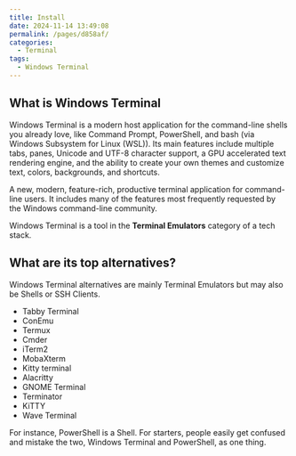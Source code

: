 ```yaml
---
title: Install
date: 2024-11-14 13:49:08
permalink: /pages/d858af/
categories:
  - Terminal
tags:
  - Windows Terminal
---
```


## What is Windows Terminal

Windows Terminal is a modern host application for the command-line shells you already love, like Command Prompt, PowerShell, and bash (via Windows Subsystem for Linux (WSL)). Its main features include multiple tabs, panes, Unicode and UTF-8 character support, a GPU accelerated text rendering engine, and the ability to create your own themes and customize text, colors, backgrounds, and shortcuts.

A new, modern, feature-rich, productive terminal application for command-line users. It includes many of the features most frequently requested by the Windows command-line community.

Windows Terminal is a tool in the **Terminal Emulators** category of a tech stack.

## What are its top alternatives?

Windows Terminal alternatives are mainly Terminal Emulators but may also be Shells or SSH Clients.

- Tabby Terminal
- ConEmu
- Termux
- Cmder
- iTerm2
- MobaXterm
- Kitty terminal
- Alacritty
- GNOME Terminal
- Terminator
- KiTTY
- Wave Terminal

For instance, PowerShell is a Shell. For starters, people easily get confused and mistake the two, Windows Terminal and PowerShell, as one thing.
